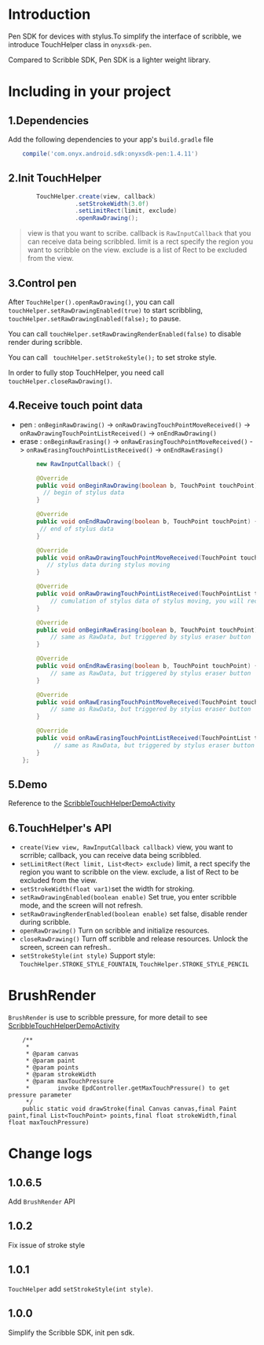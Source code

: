 # Introduction

Pen SDK for devices with stylus.To simplify the interface of scribble, we introduce TouchHelper class in `onyxsdk-pen`.

Compared to Scribble SDK, Pen SDK is a lighter weight library.

# Including in your project

## 1.Dependencies

Add the following dependencies to your app's `build.gradle` file

```gradle
    compile('com.onyx.android.sdk:onyxsdk-pen:1.4.11')
```
## 2.Init TouchHelper

```java
        TouchHelper.create(view, callback)
				   .setStrokeWidth(3.0f)
                   .setLimitRect(limit, exclude)
                   .openRawDrawing();
```
> view is that you want to scribe.
> callback is `RawInputCallback` that you can receive data being scribbled.
> limit is a rect specify the region you want to scribble on the view.
> exclude is a list of Rect to be excluded from the view.

## 3.Control pen
After `TouchHelper().openRawDrawing()`, you can call `touchHelper.setRawDrawingEnabled(true)` to start scribbling, ` touchHelper.setRawDrawingEnabled(false);` to pause.

You can call `touchHelper.setRawDrawingRenderEnabled(false)` to disable render during scribble.

You can call ` touchHelper.setStrokeStyle();` to set stroke style.

In order to fully stop TouchHelper, you need call ` touchHelper.closeRawDrawing()`.

## 4.Receive touch point data

- pen : `onBeginRawDrawing()` -> `onRawDrawingTouchPointMoveReceived()` -> `onRawDrawingTouchPointListReceived()` -> `onEndRawDrawing()`
- erase :  `onBeginRawErasing()` -> `onRawErasingTouchPointMoveReceived()` -> `onRawErasingTouchPointListReceived()` -> `onEndRawErasing()`

```java
        new RawInputCallback() {

        @Override
        public void onBeginRawDrawing(boolean b, TouchPoint touchPoint) {
          // begin of stylus data
        }

        @Override
        public void onEndRawDrawing(boolean b, TouchPoint touchPoint) {
         // end of stylus data
        }

        @Override
        public void onRawDrawingTouchPointMoveReceived(TouchPoint touchPoint) {
           // stylus data during stylus moving
        }

        @Override
        public void onRawDrawingTouchPointListReceived(TouchPointList touchPointList) {
        	// cumulation of stylus data of stylus moving, you will receive it before onEndRawDrawing
        }

        @Override
        public void onBeginRawErasing(boolean b, TouchPoint touchPoint) {
       		// same as RawData, but triggered by stylus eraser button
        }

        @Override
        public void onEndRawErasing(boolean b, TouchPoint touchPoint) {
            // same as RawData, but triggered by stylus eraser button
        }

        @Override
        public void onRawErasingTouchPointMoveReceived(TouchPoint touchPoint) {
  			// same as RawData, but triggered by stylus eraser button
        }

        @Override
        public void onRawErasingTouchPointListReceived(TouchPointList touchPointList) {
 			 // same as RawData, but triggered by stylus eraser button
        }
    };
```
## 5.Demo

Reference to the [ScribbleTouchHelperDemoActivity](../app/src/main/java/com/android/onyx/demo/scribble/ScribbleTouchHelperDemoActivity.java)

## 6.TouchHelper's API

 - `create(View view, RawInputCallback callback)` view, you want to scrrible; callback, you can receive data being scribbled.
 - `setLimitRect(Rect limit, List<Rect> exclude)` limit, a rect specify the region you want to scribble on the view. exclude, a list of Rect to be excluded from the view.
 - `setStrokeWidth(float var1)`set the width for stroking.
 - `setRawDrawingEnabled(boolean enable)` Set true, you enter scribble mode, and the screen will not refresh.
 - `setRawDrawingRenderEnabled(boolean enable)` set false, disable render during scribble.
 - `openRawDrawing()` Turn on scribble and initialize resources.
 - `closeRawDrawing()` Turn off scribble and release resources. Unlock the screen, screen can refresh..
 - `setStrokeStyle(int style)` Support style: `TouchHelper.STROKE_STYLE_FOUNTAIN`, `TouchHelper.STROKE_STYLE_PENCIL` 

# BrushRender
`BrushRender` is use to scribble pressure, for more detail to see [ScribbleTouchHelperDemoActivity](../app/src/main/java/com/android/onyx/demo/scribble/ScribbleTouchHelperDemoActivity.java) 
```
    /**
     * 
     * @param canvas
     * @param paint
     * @param points
     * @param strokeWidth
     * @param maxTouchPressure
     *        invoke EpdController.getMaxTouchPressure() to get pressure parameter
     */
    public static void drawStroke(final Canvas canvas,final Paint paint,final List<TouchPoint> points,final float strokeWidth,final float maxTouchPressure)
```

# Change logs

## 1.0.6.5

 Add `BrushRender` API

## 1.0.2

Fix issue of stroke style

## 1.0.1

`TouchHelper` add `setStrokeStyle(int style)`.

## 1.0.0
 
Simplify the Scribble SDK, init pen sdk.
